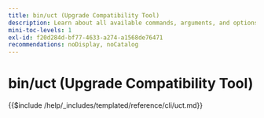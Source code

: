 ```yaml
---
title: bin/uct (Upgrade Compatibility Tool)
description: Learn about all available commands, arguments, and options for the bin/uct command-line tool.
mini-toc-levels: 1
exl-id: f20d284d-bf77-4633-a274-a1568de76471
recommendations: noDisplay, noCatalog
---
```

# bin/uct (Upgrade Compatibility Tool)

{{$include /help/_includes/templated/reference/cli/uct.md}}

<!-- Last updated from includes: 2025-10-17 22:10:38 -->
